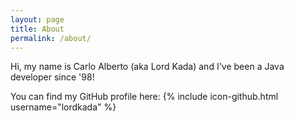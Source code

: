 ```yaml
---
layout: page
title: About
permalink: /about/
---
```


Hi, my name is Carlo Alberto (aka Lord Kada) and I've been a Java developer since '98!

You can find my GitHub profile here:
{% include icon-github.html username="lordkada" %} 
